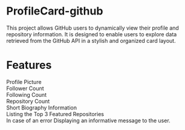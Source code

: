 # ProfileCard-github

This project allows GitHub users to dynamically view their profile and repository information. It is designed to enable users to explore data retrieved from the GitHub API in a stylish and organized card layout.

# Features

Profile Picture <br>
Follower Count <br>
Following Count <br>
Repository Count <br>
Short Biography Information <br>
Listing the Top 3 Featured Repositories <br>
In case of an error Displaying an informative message to the user.
